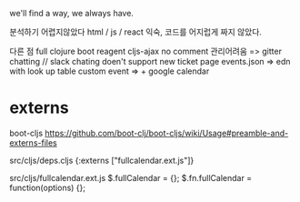 we'll find a way, we always have.



분석하기 어렵지않았다
html / js / react 익숙, 코드를 어지럽게 짜지 않았다.

다른 점
full clojure
boot
reagent
cljs-ajax
no comment 관리어려움 => gitter chatting // slack chating doen't support
new ticket page
events.json => edn with look up table
custom event =>  + google calendar

# externs
boot-cljs
https://github.com/boot-clj/boot-cljs/wiki/Usage#preamble-and-externs-files

src/cljs/deps.cljs
{:externs ["fullcalendar.ext.js"]}

src/cljs/fullcalendar.ext.js
$.fullCalendar = {};
$.fn.fullCalendar = function(options) {};
